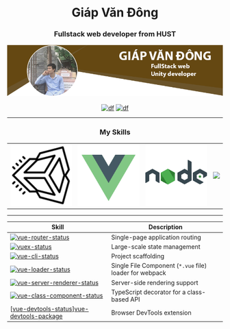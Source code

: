 <h1 align="center">Giáp Văn Đông</h1>
<h3 align="center">Fullstack web developer from HUST</h3>

![](images/Cover.png)

<p align="center">
  <a href="https://www.facebook.com/GiapDong.WEE" target="_blank"><img align="center" src="https://cdn.jsdelivr.net/npm/simple-icons@3.0.1/icons/facebook.svg" alt="df" height="20" width="20" /></a>
  <a href="https://www.youtube.com/devpstudio" target="_blank"><img align="center" src="https://cdn.jsdelivr.net/npm/simple-icons@3.0.1/icons/youtube.svg" alt="df" height="20" width="20" /></a>
</p>

---

<!-- Skill area -->
<h3 align="center">My Skills</h3>
<table>
  <tbody>
    <tr>
      <td align="center" valign="middle">
        <a href="https://unity.com/" target="_blank">
          <img width="222px" src="svg/icons8-unity.svg">
        </a>
      </td>
      <td align="center" valign="middle">
        <a href="https://vuejs.org/" target="_blank">
          <img width="222px" src="svg/icons8-vue-js.svg">
        </a>
      </td>
      <td align="center" valign="middle">
        <a href="https://nodejs.org/en/" target="_blank">
          <img width="222px" src="svg/icons8-nodejs.svg">
        </a>
      </td>
      <td align="center" valign="middle">
        <a href="https://www.adobe.com/products/photoshop.html" target="_blank">
          <img width="222px" src="https://cdn.jsdelivr.net/npm/simple-icons@3.0.1/icons/adobephotoshop.svg">
        </a>
      </td>
    </tr><tr></tr>
  </tbody>
</table>

---

| Skill | Description |
|--------|-------------|
| [![vue-router-status]][vue-router-package] | Single-page application routing |
| [![vuex-status]][vuex-package] | Large-scale state management |
| [![vue-cli-status]][vue-cli-package] | Project scaffolding |
| [![vue-loader-status]][vue-loader-package] | Single File Component (`*.vue` file) loader for webpack |
| [![vue-server-renderer-status]][vue-server-renderer-package] | Server-side rendering support |
| [![vue-class-component-status]][vue-class-component-package] | TypeScript decorator for a class-based API |
| [[vue-devtools-status]][vue-devtools-package] | Browser DevTools extension |

[vue-router-status]: https://img.shields.io/npm/v/vue-router.svg
[vuex-status]: https://img.shields.io/npm/v/vuex.svg
[vue-cli-status]: https://img.shields.io/npm/v/@vue/cli.svg
[vue-loader-status]: https://img.shields.io/npm/v/vue-loader.svg
[vue-server-renderer-status]: https://img.shields.io/npm/v/vue-server-renderer.svg
[vue-class-component-status]: https://img.shields.io/npm/v/vue-class-component.svg
[vue-rx-status]: https://github.com/giapdong/giapdong/raw/master/images/Cover.png
[vue-devtools-status]: https://cdn.jsdelivr.net/npm/simple-icons@3.0.1/icons/adobephotoshop.svg

[vue-router-package]: https://npmjs.com/package/vue-router
[vuex-package]: https://npmjs.com/package/vuex
[vue-cli-package]: https://npmjs.com/package/@vue/cli
[vue-loader-package]: https://npmjs.com/package/vue-loader
[vue-server-renderer-package]: https://npmjs.com/package/vue-server-renderer
[vue-class-component-package]: https://npmjs.com/package/vue-class-component
[vue-rx-package]: https://npmjs.com/package/vue-rx
[vue-devtools-package]: https://chrome.google.com/webstore/detail/vuejs-devtools/nhdogjmejiglipccpnnnanhbledajbpd
